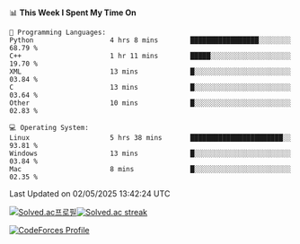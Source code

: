 
<!--START_SECTION:waka-->
📊 **This Week I Spent My Time On** 

```text
💬 Programming Languages: 
Python                   4 hrs 8 mins        █████████████████░░░░░░░░   68.79 % 
C++                      1 hr 11 mins        █████░░░░░░░░░░░░░░░░░░░░   19.70 % 
XML                      13 mins             █░░░░░░░░░░░░░░░░░░░░░░░░   03.84 % 
C                        13 mins             █░░░░░░░░░░░░░░░░░░░░░░░░   03.64 % 
Other                    10 mins             █░░░░░░░░░░░░░░░░░░░░░░░░   02.83 % 

💻 Operating System: 
Linux                    5 hrs 38 mins       ███████████████████████░░   93.81 % 
Windows                  13 mins             █░░░░░░░░░░░░░░░░░░░░░░░░   03.84 % 
Mac                      8 mins              █░░░░░░░░░░░░░░░░░░░░░░░░   02.35 % 
```


 Last Updated on 02/05/2025 13:42:24 UTC
<!--END_SECTION:waka-->


[![Solved.ac프로필](http://mazassumnida.wtf/api/generate_badge?boj=hckim96)](https://solved.ac/hckim96)[![Solved.ac streak](http://mazandi.herokuapp.com/api?handle=hckim96&theme=dark)](https://solved.ac/hckim96)


[![CodeForces Profile](https://cf.leed.at?id=hckim96)](https://codeforces.com/profile/hckim96)


